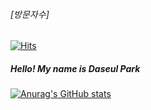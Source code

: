 ###### [방문자수]
[![Hits](https://hits.seeyoufarm.com/api/count/incr/badge.svg?url=https%3A%2F%2Fgithub.com%2Fseulpecial&count_bg=%234B7FD9&title_bg=%23555555&icon=&icon_color=%23E7E7E7&title=hits&edge_flat=false)](https://hits.seeyoufarm.com)

##### Hello! My name is Daseul Park

[![Anurag's GitHub stats](https://github-readme-stats.vercel.app/api?username=seulpecial)](https://github.com/anuraghazra/github-readme-stats)
